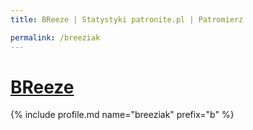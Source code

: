 ```yaml
---
title: BReeze | Statystyki patronite.pl | Patromierz

permalink: /breeziak
---
```


# [BReeze](https://patronite.pl/breeziak)

{% include profile.md name="breeziak" prefix="b" %}
